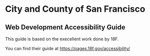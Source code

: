 # City and County of San Francisco
## Web Development Accessibility Guide

This guide is based on the execellent work done by 18F. 

You can find their guide at https://pages.18f.gov/accessibility/
